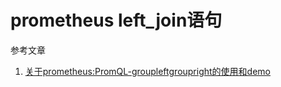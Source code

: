 # prometheus left_join语句

参考文章

1. [关于prometheus:PromQL-groupleftgroupright的使用和demo](https://lequ7.com/guan-yu-prometheuspromqlgroupleftgroupright-de-shi-yong-he-demo.html)

